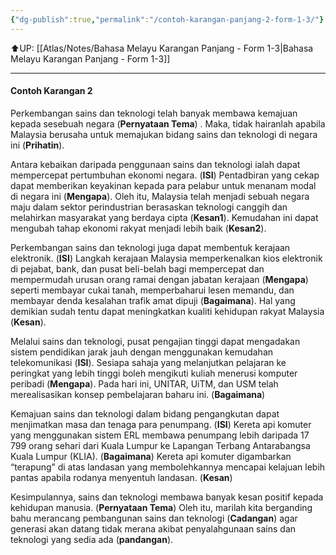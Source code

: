 ```yaml
---
{"dg-publish":true,"permalink":"/contoh-karangan-panjang-2-form-1-3/"}
---
```


⬆️UP: [[Atlas/Notes/Bahasa Melayu Karangan Panjang - Form 1-3\|Bahasa Melayu Karangan Panjang - Form 1-3]]

---

#### Contoh Karangan 2

Perkembangan sains dan teknologi telah banyak membawa kemajuan kepada sesebuah negara (**Pernyataan Tema**) . Maka, tidak hairanlah apabila Malaysia berusaha untuk memajukan bidang sains dan teknologi di negara ini (**Prihatin**). 

Antara kebaikan daripada penggunaan sains dan teknologi ialah dapat  mempercepat pertumbuhan ekonomi negara. (**ISI**) Pentadbiran yang cekap dapat memberikan keyakinan kepada para pelabur untuk menanam modal di negara  ini (**Mengapa**). Oleh itu, Malaysia telah menjadi sebuah negara maju dalam sektor perindustrian berasaskan teknologi canggih dan melahirkan masyarakat yang berdaya cipta (**Kesan1**). Kemudahan ini dapat mengubah tahap ekonomi rakyat menjadi lebih baik (**Kesan2**).  

Perkembangan sains dan teknologi juga dapat membentuk kerajaan elektronik. (**ISI**) Langkah kerajaan Malaysia memperkenalkan kios elektronik di pejabat, bank, dan pusat beli-belah bagi mempercepat dan mempermudah urusan orang ramai dengan jabatan kerajaan (**Mengapa**) seperti membayar cukai tanah, memperbaharui lesen memandu, dan membayar denda kesalahan trafik amat dipuji (**Bagaimana**). Hal yang demikian sudah tentu dapat meningkatkan kualiti kehidupan rakyat Malaysia (**Kesan**).  

Melalui sains dan teknologi, pusat pengajian tinggi dapat mengadakan sistem pendidikan jarak jauh dengan menggunakan kemudahan telekomunikasi (**ISI**). Sesiapa sahaja yang melanjutkan pelajaran ke peringkat yang lebih tinggi boleh mengikuti kuliah menerusi komputer peribadi (**Mengapa**). Pada hari ini, UNITAR, UiTM, dan USM telah merealisasikan konsep pembelajaran baharu ini. (**Bagaimana**)

Kemajuan sains dan teknologi dalam bidang pengangkutan dapat menjimatkan masa dan tenaga para penumpang. (**ISI**) Kereta api komuter yang  menggunakan sistem ERL membawa penumpang lebih daripada 17 799 orang sehari dari Kuala Lumpur ke Lapangan Terbang Antarabangsa Kuala Lumpur (KLIA). (**Bagaimana**) Kereta api komuter digambarkan “terapung” di atas landasan yang membolehkannya mencapai kelajuan lebih pantas apabila rodanya menyentuh landasan. (**Kesan**) 

Kesimpulannya, sains dan teknologi membawa banyak kesan positif kepada kehidupan manusia. (**Pernyataan Tema**) Oleh itu, marilah kita berganding bahu merancang pembangunan sains dan teknologi (**Cadangan**) agar generasi akan datang tidak merana akibat penyalahgunaan sains dan teknologi yang sedia ada (**pandangan**).